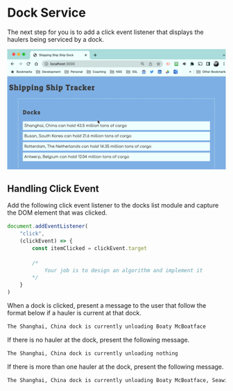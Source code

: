 # Dock Service

The next step for you is to add a click event listener that displays the haulers being serviced by a dock.

![](./images/docks-click.gif)

## Handling Click Event

Add the following click event listener to the docks list module and capture the DOM element that was clicked.

```js
document.addEventListener(
    "click",
    (clickEvent) => {
        const itemClicked = clickEvent.target

        /*
            Your job is to design an algorithm and implement it
        */
    }
)
```

When a dock is clicked, present a message to the user that follow the format below if a hauler is current at that dock.

```txt
The Shanghai, China dock is currently unloading Boaty McBoatface
```

If there is no hauler at the dock, present the following message.

```txt
The Shanghai, China dock is currently unloading nothing
```

If there is more than one hauler at the dock, present the following message.

```txt
The Shanghai, China dock is currently unloading Boaty McBoatface, Seawise Giant
```
